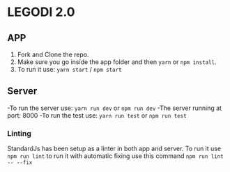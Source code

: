 # LEGODI 2.0

## APP

1. Fork and Clone the repo.
2. Make sure you go inside the app folder and then `yarn` or `npm install`.
3. To run it use: `yarn start` / `npm start`

## Server
-To run the server use: `yarn run dev` or `npm run dev`
-The server running at port: 8000
-To run the test use: `yarn run test` or `npm run test`

### Linting
StandardJs has been setup as a linter in both app and server.
To run it use `npm run lint` to run it with automatic fixing use this command `npm run lint -- --fix`

